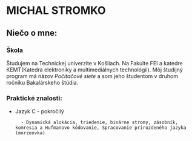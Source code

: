 # MICHAL STROMKO

## Niečo o mne:
### Škola
Študujem na Technickej univerzite v Košiiach. Na Fakulte FEI a katedre KEMT(Katedra elektroniky a multimediálnych technológii). Môj študijný program má názov _Počítačové siete_ a som jeho študentom v druhom ročníku Bakalárskeho štúdia.

### Praktické znalosti:
    
- Jazyk C - pokročilý
        
        - Dynamická alokácia, triedenie, binárne stromy, zásobník, komresia a Hufmanovo kódovanie, Spracovanie prirozdeného jazyka (morzeovka) 

